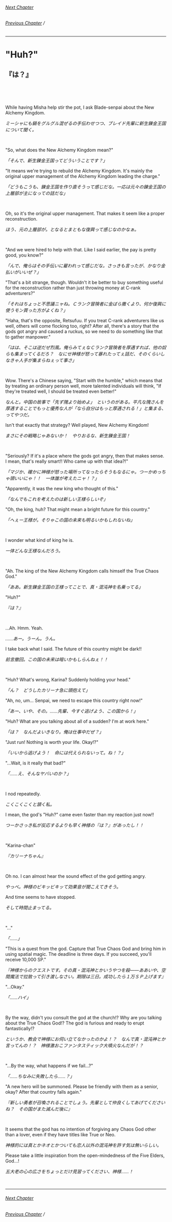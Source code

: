 ###### [Next Chapter](./chapter_0276.md)
###### [Previous Chapter](./chapter_0274.md)&nbsp;/&nbsp;

---


# "Huh?"

## 『は？』

&nbsp;

&nbsp;

While having Misha help stir the pot, I ask Blade-senpai about the New Alchemy Kingdom.

*ミーシャにも鍋をグルグル混ぜるの手伝わせつつ、ブレイド先輩に新生錬金王国について聞く。*

&nbsp;

"So, what does the New Alchemy Kingdom mean?"

*「そんで、新生錬金王国ってどういうことです？」*

"It means we're trying to rebuild the Alchemy Kingdom. It's mainly the original upper management of the Alchemy Kingdom leading the charge."

*「どうもこうも、錬金王国を作り直そうって感じだな。一応は元々の錬金王国の上層部が主になっての話だな」*

&nbsp;

Oh, so it's the original upper management. That makes it seem like a proper reconstruction.

*ほう、元の上層部が。となるとまともな復興って感じなのかなぁ。*

&nbsp;

"And we were hired to help with that. Like I said earlier, the pay is pretty good, you know?"

*「んで、俺らはその手伝いに雇われって感じだな。さっきも言ったが、かなり金払いがいいぜ？」*

"That's a bit strange, though. Wouldn't it be better to buy something useful for the reconstruction rather than just throwing money at C-rank adventurers?"

*「それはちょっと不思議ニャね。Ｃランク冒険者に金ばら撒くより、何か復興に使うモン買った方がよくね？」*

"Haha, that's the opposite, Retsufuu. If you treat C-rank adventurers like us well, others will come flocking too, right? After all, there's a story that the gods got angry and caused a ruckus, so we need to do something like that to gather manpower."

*「はは、そこは逆だぜ烈風。俺らみてぇなＣランク冒険者を厚遇すれば、他の奴らも集まってくるだろ？　なにせ神様が怒って暴れたってぇ話だ、そのくらいしなきゃ人手が集まらねぇって事さ」*

&nbsp;

Wow. There's a Chinese saying, "Start with the humble," which means that by treating an ordinary person well, more talented individuals will think, "If they're treated well, I should be treated even better!"

*なんと。中国の故事で「先ず隗より始めよ」　というのがある。平凡な隗さんを厚遇することでもっと優秀な人が「なら自分はもっと厚遇される！」と集まる、ってやつだ。*

Isn't that exactly that strategy? Well played, New Alchemy Kingdom!

*まさにその戦略じゃあないか！　やりおるな、新生錬金王国！*

&nbsp;

"Seriously? If it's a place where the gods got angry, then that makes sense. I mean, that's really smart!! Who came up with that idea?!"

*「マジか、確かに神様が怒った場所ってなったらそうもなるにゃ。つーかめっちゃ頭いいにゃ！！　一体誰が考えたニャ！？」*

"Apparently, it was the new king who thought of this."

*「なんでもこれを考えたのは新しい王様らしいぞ」*

"Oh, the king, huh? That might mean a bright future for this country."

*「へぇー王様が。そりゃこの国の未来も明るいかもしれないね」*

&nbsp;

I wonder what kind of king he is.

*一体どんな王様なんだろう。*

&nbsp;

"Ah. The king of the New Alchemy Kingdom calls himself the True Chaos God."

*「ああ。新生錬金王国の王様ってことで、真・混沌神を名乗ってる」*

"Huh?"

*『は？』*

&nbsp;

...Ah. Hmm. Yeah.

*……あー。うーん。うん。*

I take back what I said. The future of this country might be dark!!

*前言撤回。この国の未来は暗いかもしらんねぇ！！*

&nbsp;

"Huh? What's wrong, Karina? Suddenly holding your head."

*「ん？　どうしたカリーナ急に頭抱えて」*

"Ah, no, um... Senpai, we need to escape this country right now!"

*「あー、いや、その。……先輩、今すぐ逃げよう、この国から！」*

"Huh? What are you talking about all of a sudden? I'm at work here."

*「は？　なんだよいきなり。俺は仕事中だぜ？」*

"Just run! Nothing is worth your life. Okay!?"

*「いいから逃げよう！　命には代えられないって。ね！？」*

"...Wait, is it really that bad?"

*「……え、そんなヤバいのか？」*

&nbsp;

I nod repeatedly.

*こくこくこくと頷く私。*

I mean, the god's "Huh?" came even faster than my reaction just now!!

*つーかさっき私が反応するよりも早く神様の『は？』があったし！！*

&nbsp;

"Karina-chan"

*『カリーナちゃん』*

&nbsp;

Oh no. I can almost hear the sound effect of the god getting angry.

*やっべ。神様のビキッビキッて効果音が聞こえてきそう。*

And time seems to have stopped.

*そして時間止まってる。*

&nbsp;

"…"

*「……」*

"This is a quest from the god. Capture that True Chaos God and bring him in using spatial magic. The deadline is three days. If you succeed, you'll receive 10,000 SP."

*『神様からのクエストです。その真・混沌神とかいうやつを殺――ああいや、空間魔法で拉致って引き渡しなさい。期限は三日。成功したら１万ＳＰ上げます』*

"…Okay."

*「……ハイ」*

&nbsp;

By the way, didn't you consult the god at the church!? Why are you talking about the True Chaos God!? The god is furious and ready to erupt fantastically!?

*というか、教会で神様にお伺い立てなかったのかよ！？　なんで真・混沌神とか言ってんの！？　神様激おこファンタスティック大噴火なんだが！？*

&nbsp;

"…By the way, what happens if we fail…?"

*「……ちなみに失敗したら……？」*

"A new hero will be summoned. Please be friendly with them as a senior, okay? After that country falls again."

*『新しい勇者が召喚されることでしょう。先輩として仲良くしてあげてくださいね？　その国がまた滅んだ後に』*

&nbsp;

It seems that the god has no intention of forgiving any Chaos God other than a lover, even if they have titles like True or Neo.

*神様的には真とかネオとかついても恋人以外の混沌神を許す気は無いらしい。*

Please take a little inspiration from the open-mindedness of the Five Elders, God…!

*五大老の心の広さをちょっとだけ見習ってください、神様……！*

&nbsp;


---

###### [Next Chapter](./chapter_0276.md)
###### [Previous Chapter](./chapter_0274.md)&nbsp;/&nbsp;
